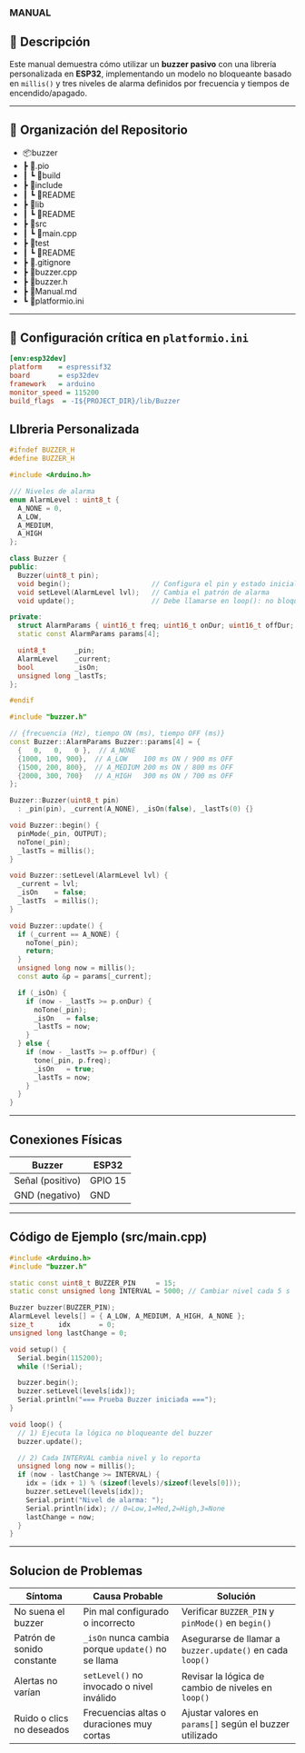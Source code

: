 ### MANUAL

## 📌 Descripción

Este manual demuestra cómo utilizar un **buzzer pasivo** con una librería personalizada en **ESP32**, implementando un modelo no bloqueante basado en `millis()` y tres niveles de alarma definidos por frecuencia y tiempos de encendido/apagado.

------------------------

## 📂 Organización del Repositorio

- 📦buzzer
-  ┣ 📂.pio
-  ┃ ┗ 📂build
-  ┣ 📂include
-  ┃ ┗ 📜README
-  ┣ 📂lib
-  ┃ ┗ 📜README
-  ┣ 📂src
-  ┃ ┗ 📜main.cpp
-  ┣ 📂test
-  ┃ ┗ 📜README
-  ┣ 📜.gitignore
-  ┣ 📜buzzer.cpp
-  ┣ 📜buzzer.h
-  ┣ 📜Manual.md
-  ┗ 📜platformio.ini


------------------------

## 🔧 Configuración crítica en `platformio.ini`

```ini
[env:esp32dev]
platform    = espressif32
board       = esp32dev
framework   = arduino
monitor_speed = 115200
build_flags  = -I${PROJECT_DIR}/lib/Buzzer
```

## LIbreria Personalizada

```cpp
#ifndef BUZZER_H
#define BUZZER_H

#include <Arduino.h>

/// Niveles de alarma
enum AlarmLevel : uint8_t {
  A_NONE = 0,
  A_LOW,
  A_MEDIUM,
  A_HIGH
};

class Buzzer {
public:
  Buzzer(uint8_t pin);
  void begin();                    // Configura el pin y estado inicial
  void setLevel(AlarmLevel lvl);   // Cambia el patrón de alarma
  void update();                   // Debe llamarse en loop(): no bloqueante

private:
  struct AlarmParams { uint16_t freq; uint16_t onDur; uint16_t offDur; };
  static const AlarmParams params[4];

  uint8_t       _pin;
  AlarmLevel    _current;
  bool          _isOn;
  unsigned long _lastTs;
};

#endif
```

```cpp
#include "buzzer.h"

// {frecuencia (Hz), tiempo ON (ms), tiempo OFF (ms)}
const Buzzer::AlarmParams Buzzer::params[4] = {
  {   0,   0,   0 },  // A_NONE
  {1000, 100, 900},  // A_LOW    100 ms ON / 900 ms OFF
  {1500, 200, 800},  // A_MEDIUM 200 ms ON / 800 ms OFF
  {2000, 300, 700}   // A_HIGH   300 ms ON / 700 ms OFF
};

Buzzer::Buzzer(uint8_t pin)
  : _pin(pin), _current(A_NONE), _isOn(false), _lastTs(0) {}

void Buzzer::begin() {
  pinMode(_pin, OUTPUT);
  noTone(_pin);
  _lastTs = millis();
}

void Buzzer::setLevel(AlarmLevel lvl) {
  _current = lvl;
  _isOn    = false;
  _lastTs  = millis();
}

void Buzzer::update() {
  if (_current == A_NONE) {
    noTone(_pin);
    return;
  }
  unsigned long now = millis();
  const auto &p = params[_current];

  if (_isOn) {
    if (now - _lastTs >= p.onDur) {
      noTone(_pin);
      _isOn   = false;
      _lastTs = now;
    }
  } else {
    if (now - _lastTs >= p.offDur) {
      tone(_pin, p.freq);
      _isOn   = true;
      _lastTs = now;
    }
  }
}
```

------------------------
## Conexiones Físicas

| **Buzzer**     | **ESP32**   |
| -------------- | ----------- |
| Señal (positivo) | GPIO 15   |
| GND (negativo)   | GND       |

------------------------

## Código de Ejemplo (src/main.cpp)

```cpp
#include <Arduino.h>
#include "buzzer.h"

static const uint8_t BUZZER_PIN     = 15;
static const unsigned long INTERVAL = 5000; // Cambiar nivel cada 5 s

Buzzer buzzer(BUZZER_PIN);
AlarmLevel levels[] = { A_LOW, A_MEDIUM, A_HIGH, A_NONE };
size_t      idx       = 0;
unsigned long lastChange = 0;

void setup() {
  Serial.begin(115200);
  while (!Serial);

  buzzer.begin();
  buzzer.setLevel(levels[idx]);
  Serial.println("=== Prueba Buzzer iniciada ===");
}

void loop() {
  // 1) Ejecuta la lógica no bloqueante del buzzer
  buzzer.update();

  // 2) Cada INTERVAL cambia nivel y lo reporta
  unsigned long now = millis();
  if (now - lastChange >= INTERVAL) {
    idx = (idx + 1) % (sizeof(levels)/sizeof(levels[0]));
    buzzer.setLevel(levels[idx]);
    Serial.print("Nivel de alarma: ");
    Serial.println(idx); // 0=Low,1=Med,2=High,3=None
    lastChange = now;
  }
}
```

------------------------

## Solucion de Problemas

| **Síntoma**                        | **Causa Probable**                       | **Solución**                                                   |
|------------------------------------|-------------------------------------------|----------------------------------------------------------------|
| No suena el buzzer                 | Pin mal configurado o incorrecto          | Verificar `BUZZER_PIN` y `pinMode()` en `begin()`              |
| Patrón de sonido constante         | `_isOn` nunca cambia porque `update()` no se llama | Asegurarse de llamar a `buzzer.update()` en cada `loop()`      |
| Alertas no varían                  | `setLevel()` no invocado o nivel inválido | Revisar la lógica de cambio de niveles en `loop()`            |
| Ruido o clics no deseados          | Frecuencias altas o duraciones muy cortas | Ajustar valores en `params[]` según el buzzer utilizado        |